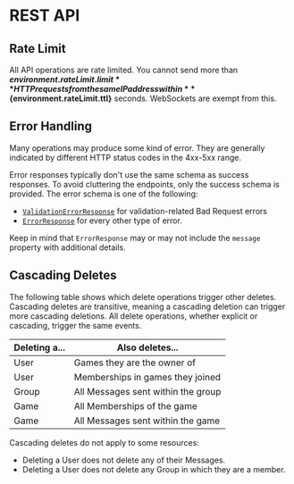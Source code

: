 # REST API

## Rate Limit

All API operations are rate limited.
You cannot send more than **${environment.rateLimit.limit}** HTTP requests
from the same IP address within **${environment.rateLimit.ttl}** seconds.
WebSockets are exempt from this.

## Error Handling

Many operations may produce some kind of error.
They are generally indicated by different HTTP status codes in the 4xx-5xx range.

Error responses typically don't use the same schema as success responses.
To avoid cluttering the endpoints, only the success schema is provided.
The error schema is one of the following:

* [`ValidationErrorResponse`](#model-ValidationErrorResponse) for validation-related Bad Request errors
* [`ErrorResponse`](#model-ErrorResponse) for every other type of error.

Keep in mind that `ErrorResponse` may or may not include the `message` property with additional details.

## Cascading Deletes

The following table shows which delete operations trigger other deletes.
Cascading deletes are transitive, meaning a cascading deletion can trigger more cascading deletions.
All delete operations, whether explicit or cascading, trigger the same events.

| Deleting a... | Also deletes... |
| --- | --- |
| User | Games they are the owner of |
| User | Memberships in games they joined |
| Group | All Messages sent within the group |
| Game | All Memberships of the game |
| Game | All Messages sent within the game |

Cascading deletes do not apply to some resources:

* Deleting a User does not delete any of their Messages.
* Deleting a User does not delete any Group in which they are a member.
